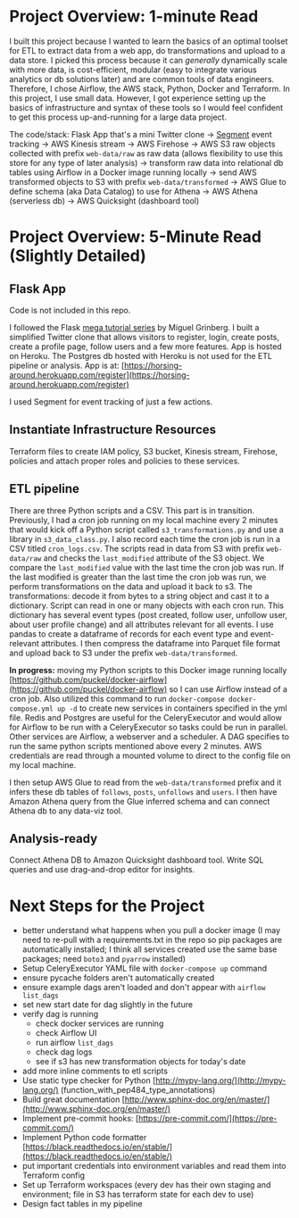 # Project Overview: 1-minute Read

I built this project because I wanted to learn the basics of an optimal toolset for ETL to extract data from a web app, do transformations and upload to a data store. I picked this process because it can *generally* dynamically scale with more data, is cost-efficient, modular (easy to integrate various analytics or db solutions later) and are common tools of data engineers. Therefore, I chose Airflow, the AWS stack, Python, Docker and Terraform. In this project, I use small data. However, I got experience setting up the basics of infrastructure and syntax of these tools so I would feel confident to get this process up-and-running for a large data project.

The code/stack: Flask App that's a mini Twitter clone → [Segment](https://segment.com/) event tracking → AWS Kinesis stream → AWS Firehose → AWS S3 raw objects collected with prefix `web-data/raw` as raw data (allows flexibility to use this store for any type of later analysis) → transform raw data into relational db tables using Airflow in a Docker image running locally → send AWS transformed objects to S3 with prefix `web-data/transformed` → AWS Glue to define schema (aka Data Catalog) to use for Athena → AWS Athena (serverless db) → AWS Quicksight (dashboard tool)

# Project Overview: 5-Minute Read (Slightly Detailed)

## Flask App

Code is not included in this repo.

I followed the Flask [mega tutorial series](https://blog.miguelgrinberg.com/post/the-flask-mega-tutorial-part-i-hello-world) by Miguel Grinberg. I built a simplified Twitter clone that allows visitors to register, login, create posts, create a profile page, follow users and a few more features. App is hosted on Heroku. The Postgres db hosted with Heroku is not used for the ETL pipeline or analysis. App is at: [https://horsing-around.herokuapp.com/register](https://horsing-around.herokuapp.com/register)

I used Segment for event tracking of just a few actions. 

## Instantiate Infrastructure Resources

Terraform files to create IAM policy, S3 bucket, Kinesis stream, Firehose, policies and attach proper roles and policies to these services.

## ETL pipeline

There are three Python scripts and a CSV. This part is in transition. Previously, I had a cron job running on my local machine every 2 minutes that would kick off a Python script called  `s3_transformations.py` and use a library in  `s3_data_class.py`. I also record each time the cron job is run in a CSV titled `cron_logs.csv`. The scripts read in data from S3 with prefix `web-data/raw` and checks the `last_modified` attribute of the S3 object. We compare the `last_modified` value with the last time the cron job was run. If the last modified is greater than the last time the cron job was run, we perform transformations on the data and upload it back to s3. The transformations: decode it from bytes to a string object and cast it to a dictionary. Script can read in one or many objects with each cron run. This dictionary has several event types (post created, follow user, unfollow user, about user profile change) and all attributes relevant for all events. I use pandas to create a dataframe of records for each event type and event-relevant attributes. I then compress the dataframe into Parquet file format and upload back to S3 under the prefix `web-data/transformed`.

**In progress:** moving my Python scripts to this Docker image running locally [https://github.com/puckel/docker-airflow](https://github.com/puckel/docker-airflow) so I can use Airflow instead of a cron job. Also utilized this command to run `docker-compose docker-compose.yml up -d` to create new services in containers specified in the yml file. Redis and Postgres are useful for the CeleryExecutor and would allow for Airflow to be run with a CeleryExecutor so tasks could be run in parallel. Other services are Airflow, a webserver and a scheduler. A DAG specifies to run the same python scripts mentioned above every 2 minutes. AWS credentials are read through a mounted volume to direct to the config file on my local machine.

I then setup AWS Glue to read from the `web-data/transformed` prefix and it infers these db tables of `follows`, `posts`, `unfollows` and `users`. I then have Amazon Athena query from the Glue inferred schema and can connect Athena db to any data-viz tool.

## Analysis-ready

Connect Athena DB to Amazon Quicksight dashboard tool. Write SQL queries and use drag-and-drop editor for insights.

# Next Steps for the Project

- better understand what happens when you pull a docker image (I may need to re-pull with a requirements.txt in the repo so pip packages are automatically installed; I think all services created use the same base packages; need `boto3` and `pyarrow` installed)
- Setup CeleryExecutor YAML file with `docker-compose up` command
- ensure pycache folders aren't automatically created
- ensure example dags aren't loaded and don't appear with `airflow list_dags`
- set new start date for dag slightly in the future
- verify dag is running
    - check docker services are running
    - check Airflow UI
    - run airflow `list_dags`
    - check dag logs
    - see if s3 has new transformation objects for today's date
- add more inline comments to etl scripts
- Use static type checker for Python [http://mypy-lang.org/](http://mypy-lang.org/) (function_with_pep484_type_annotations)
- Build great documentation [http://www.sphinx-doc.org/en/master/](http://www.sphinx-doc.org/en/master/)
- Implement pre-commit hooks: [https://pre-commit.com/](https://pre-commit.com/) 
- Implement Python code formatter [https://black.readthedocs.io/en/stable/](https://black.readthedocs.io/en/stable/)
- put important credentials into environment variables and read them into Terraform config
- Set up Terraform workspaces (every dev has their own staging and environment; file in S3 has terraform state for each dev to use)
- Design fact tables in my pipeline